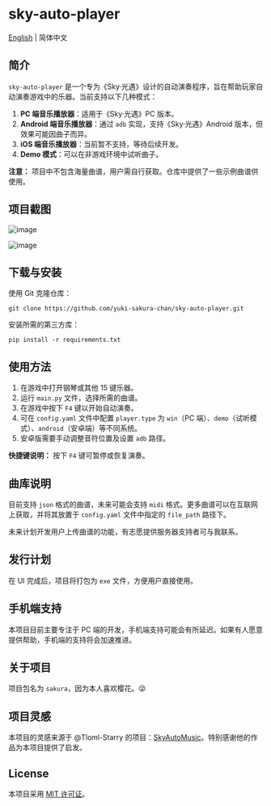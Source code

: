 # sky-auto-player

[English](./README.md) | 简体中文

## 简介

`sky-auto-player` 是一个专为《Sky·光遇》设计的自动演奏程序，旨在帮助玩家自动演奏游戏中的乐器。当前支持以下几种模式：

1. **PC 端音乐播放器**：适用于《Sky·光遇》PC 版本。
2. **Android 端音乐播放器**：通过 `adb` 实现，支持《Sky·光遇》Android 版本，但效果可能因曲子而异。
3. **iOS 端音乐播放器**：当前暂不支持，等待后续开发。
4. **Demo 模式**：可以在非游戏环境中试听曲子。

**注意：** 项目中不包含海量曲谱，用户需自行获取。仓库中提供了一些示例曲谱供使用。

## 项目截图

![image](https://github.com/user-attachments/assets/db417406-0b20-45a6-aa6b-391d3585eca8)

![image](https://github.com/user-attachments/assets/c26e0a2a-8cfa-4436-a9f4-9f20af253691)



## 下载与安装

使用 Git 克隆仓库：

```shell
git clone https://github.com/yuki-sakura-chan/sky-auto-player.git
```

安装所需的第三方库：

```shell
pip install -r requirements.txt
```

## 使用方法

1. 在游戏中打开钢琴或其他 15 键乐器。
2. 运行 `main.py` 文件，选择所需的曲谱。
3. 在游戏中按下 `F4` 键以开始自动演奏。
4. 可在 `config.yaml` 文件中配置 `player.type` 为 `win`（PC 端）、`demo`（试听模式）、`android`（安卓端）等不同系统。
5. 安卓版需要手动调整音符位置及设置 `adb` 路径。

**快捷键说明：** 按下 `F4` 键可暂停或恢复演奏。

## 曲库说明

目前支持 `json` 格式的曲谱，未来可能会支持 `midi` 格式。更多曲谱可以在互联网上获取，并将其放置于 `config.yaml` 文件中指定的 `file_path` 路径下。

未来计划开发用户上传曲谱的功能，有志愿提供服务器支持者可与我联系。

## 发行计划

在 UI 完成后，项目将打包为 `exe` 文件，方便用户直接使用。

## 手机端支持

本项目目前主要专注于 PC 端的开发，手机端支持可能会有所延迟。如果有人愿意提供帮助，手机端的支持将会加速推进。

## 关于项目

项目包名为 `sakura`，因为本人喜欢樱花。😜

## 项目灵感

本项目的灵感来源于 @Tloml-Starry 的项目：[SkyAutoMusic](https://github.com/Tloml-Starry/SkyAutoMusic)。特别感谢他的作品为本项目提供了启发。

## License

本项目采用 [MIT 许可证](./LICENSE)。
